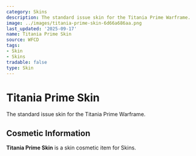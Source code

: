 ```yaml
---
category: Skins
description: The standard issue skin for the Titania Prime Warframe.
image: ../images/titania-prime-skin-6d66a686aa.png
last_updated: '2025-09-17'
name: Titania Prime Skin
source: WFCD
tags:
- Skin
- Skins
tradable: false
type: Skin
---
```


# Titania Prime Skin

The standard issue skin for the Titania Prime Warframe.

## Cosmetic Information

**Titania Prime Skin** is a skin cosmetic item for Skins.

